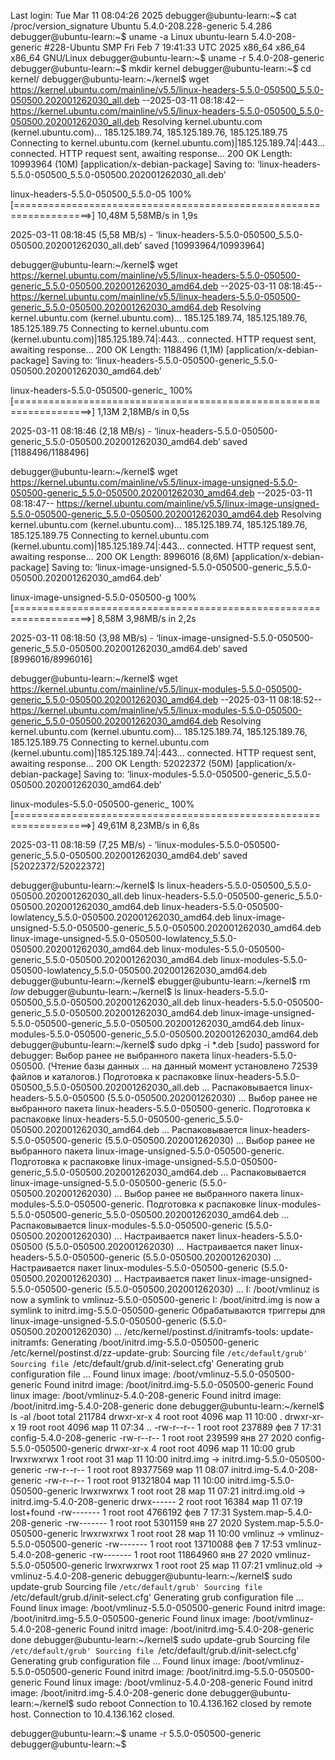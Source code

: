 Last login: Tue Mar 11 08:04:26 2025
debugger@ubuntu-learn:~$ cat /proc/version_signature
Ubuntu 5.4.0-208.228-generic 5.4.286
debugger@ubuntu-learn:~$ uname -a
Linux ubuntu-learn 5.4.0-208-generic #228-Ubuntu SMP Fri Feb 7 19:41:33 UTC 2025 x86_64 x86_64 x86_64 GNU/Linux
debugger@ubuntu-learn:~$ uname -r
5.4.0-208-generic
debugger@ubuntu-learn:~$ mkdir kernel
debugger@ubuntu-learn:~$ cd kernel/
debugger@ubuntu-learn:~/kernel$ wget  https://kernel.ubuntu.com/mainline/v5.5/linux-headers-5.5.0-050500_5.5.0-050500.202001262030_all.deb
--2025-03-11 08:18:42--  https://kernel.ubuntu.com/mainline/v5.5/linux-headers-5.5.0-050500_5.5.0-050500.202001262030_all.deb
Resolving kernel.ubuntu.com (kernel.ubuntu.com)... 185.125.189.74, 185.125.189.76, 185.125.189.75
Connecting to kernel.ubuntu.com (kernel.ubuntu.com)|185.125.189.74|:443... connected.
HTTP request sent, awaiting response... 200 OK
Length: 10993964 (10M) [application/x-debian-package]
Saving to: ‘linux-headers-5.5.0-050500_5.5.0-050500.202001262030_all.deb’

linux-headers-5.5.0-050500_5.5.0-05 100%[===================================================================>]  10,48M  5,58MB/s    in 1,9s

2025-03-11 08:18:45 (5,58 MB/s) - ‘linux-headers-5.5.0-050500_5.5.0-050500.202001262030_all.deb’ saved [10993964/10993964]

debugger@ubuntu-learn:~/kernel$ wget  https://kernel.ubuntu.com/mainline/v5.5/linux-headers-5.5.0-050500-generic_5.5.0-050500.202001262030_amd64.deb
--2025-03-11 08:18:45--  https://kernel.ubuntu.com/mainline/v5.5/linux-headers-5.5.0-050500-generic_5.5.0-050500.202001262030_amd64.deb
Resolving kernel.ubuntu.com (kernel.ubuntu.com)... 185.125.189.74, 185.125.189.76, 185.125.189.75
Connecting to kernel.ubuntu.com (kernel.ubuntu.com)|185.125.189.74|:443... connected.
HTTP request sent, awaiting response... 200 OK
Length: 1188496 (1,1M) [application/x-debian-package]
Saving to: ‘linux-headers-5.5.0-050500-generic_5.5.0-050500.202001262030_amd64.deb’

linux-headers-5.5.0-050500-generic_ 100%[===================================================================>]   1,13M  2,18MB/s    in 0,5s

2025-03-11 08:18:46 (2,18 MB/s) - ‘linux-headers-5.5.0-050500-generic_5.5.0-050500.202001262030_amd64.deb’ saved [1188496/1188496]

debugger@ubuntu-learn:~/kernel$ wget  https://kernel.ubuntu.com/mainline/v5.5/linux-image-unsigned-5.5.0-050500-generic_5.5.0-050500.202001262030_amd64.deb
--2025-03-11 08:18:47--  https://kernel.ubuntu.com/mainline/v5.5/linux-image-unsigned-5.5.0-050500-generic_5.5.0-050500.202001262030_amd64.deb
Resolving kernel.ubuntu.com (kernel.ubuntu.com)... 185.125.189.74, 185.125.189.76, 185.125.189.75
Connecting to kernel.ubuntu.com (kernel.ubuntu.com)|185.125.189.74|:443... connected.
HTTP request sent, awaiting response... 200 OK
Length: 8996016 (8,6M) [application/x-debian-package]
Saving to: ‘linux-image-unsigned-5.5.0-050500-generic_5.5.0-050500.202001262030_amd64.deb’

linux-image-unsigned-5.5.0-050500-g 100%[===================================================================>]   8,58M  3,98MB/s    in 2,2s

2025-03-11 08:18:50 (3,98 MB/s) - ‘linux-image-unsigned-5.5.0-050500-generic_5.5.0-050500.202001262030_amd64.deb’ saved [8996016/8996016]

debugger@ubuntu-learn:~/kernel$ wget  https://kernel.ubuntu.com/mainline/v5.5/linux-modules-5.5.0-050500-generic_5.5.0-050500.202001262030_amd64.deb
--2025-03-11 08:18:52--  https://kernel.ubuntu.com/mainline/v5.5/linux-modules-5.5.0-050500-generic_5.5.0-050500.202001262030_amd64.deb
Resolving kernel.ubuntu.com (kernel.ubuntu.com)... 185.125.189.74, 185.125.189.76, 185.125.189.75
Connecting to kernel.ubuntu.com (kernel.ubuntu.com)|185.125.189.74|:443... connected.
HTTP request sent, awaiting response... 200 OK
Length: 52022372 (50M) [application/x-debian-package]
Saving to: ‘linux-modules-5.5.0-050500-generic_5.5.0-050500.202001262030_amd64.deb’

linux-modules-5.5.0-050500-generic_ 100%[===================================================================>]  49,61M  8,23MB/s    in 6,8s

2025-03-11 08:18:59 (7,25 MB/s) - ‘linux-modules-5.5.0-050500-generic_5.5.0-050500.202001262030_amd64.deb’ saved [52022372/52022372]

debugger@ubuntu-learn:~/kernel$ ls
linux-headers-5.5.0-050500_5.5.0-050500.202001262030_all.deb
linux-headers-5.5.0-050500-generic_5.5.0-050500.202001262030_amd64.deb
linux-headers-5.5.0-050500-lowlatency_5.5.0-050500.202001262030_amd64.deb
linux-image-unsigned-5.5.0-050500-generic_5.5.0-050500.202001262030_amd64.deb
linux-image-unsigned-5.5.0-050500-lowlatency_5.5.0-050500.202001262030_amd64.deb
linux-modules-5.5.0-050500-generic_5.5.0-050500.202001262030_amd64.deb
linux-modules-5.5.0-050500-lowlatency_5.5.0-050500.202001262030_amd64.deb
debugger@ubuntu-learn:~/kernel$
ebugger@ubuntu-learn:~/kernel$ rm *low*
debugger@ubuntu-learn:~/kernel$ ls
linux-headers-5.5.0-050500_5.5.0-050500.202001262030_all.deb
linux-headers-5.5.0-050500-generic_5.5.0-050500.202001262030_amd64.deb
linux-image-unsigned-5.5.0-050500-generic_5.5.0-050500.202001262030_amd64.deb
linux-modules-5.5.0-050500-generic_5.5.0-050500.202001262030_amd64.deb
debugger@ubuntu-learn:~/kernel$ sudo dpkg -i *.deb
[sudo] password for debugger:
Выбор ранее не выбранного пакета linux-headers-5.5.0-050500.
(Чтение базы данных … на данный момент установлено 72539 файлов и каталогов.)
Подготовка к распаковке linux-headers-5.5.0-050500_5.5.0-050500.202001262030_all.deb …
Распаковывается linux-headers-5.5.0-050500 (5.5.0-050500.202001262030) …
Выбор ранее не выбранного пакета linux-headers-5.5.0-050500-generic.
Подготовка к распаковке linux-headers-5.5.0-050500-generic_5.5.0-050500.202001262030_amd64.deb …
Распаковывается linux-headers-5.5.0-050500-generic (5.5.0-050500.202001262030) …
Выбор ранее не выбранного пакета linux-image-unsigned-5.5.0-050500-generic.
Подготовка к распаковке linux-image-unsigned-5.5.0-050500-generic_5.5.0-050500.202001262030_amd64.deb …
Распаковывается linux-image-unsigned-5.5.0-050500-generic (5.5.0-050500.202001262030) …
Выбор ранее не выбранного пакета linux-modules-5.5.0-050500-generic.
Подготовка к распаковке linux-modules-5.5.0-050500-generic_5.5.0-050500.202001262030_amd64.deb …
Распаковывается linux-modules-5.5.0-050500-generic (5.5.0-050500.202001262030) …
Настраивается пакет linux-headers-5.5.0-050500 (5.5.0-050500.202001262030) …
Настраивается пакет linux-headers-5.5.0-050500-generic (5.5.0-050500.202001262030) …
Настраивается пакет linux-modules-5.5.0-050500-generic (5.5.0-050500.202001262030) …
Настраивается пакет linux-image-unsigned-5.5.0-050500-generic (5.5.0-050500.202001262030) …
I: /boot/vmlinuz is now a symlink to vmlinuz-5.5.0-050500-generic
I: /boot/initrd.img is now a symlink to initrd.img-5.5.0-050500-generic
Обрабатываются триггеры для linux-image-unsigned-5.5.0-050500-generic (5.5.0-050500.202001262030) …
/etc/kernel/postinst.d/initramfs-tools:
update-initramfs: Generating /boot/initrd.img-5.5.0-050500-generic
/etc/kernel/postinst.d/zz-update-grub:
Sourcing file `/etc/default/grub'
Sourcing file `/etc/default/grub.d/init-select.cfg'
Generating grub configuration file ...
Found linux image: /boot/vmlinuz-5.5.0-050500-generic
Found initrd image: /boot/initrd.img-5.5.0-050500-generic
Found linux image: /boot/vmlinuz-5.4.0-208-generic
Found initrd image: /boot/initrd.img-5.4.0-208-generic
done
debugger@ubuntu-learn:~/kernel$  ls -al /boot
total 211784
drwxr-xr-x  4 root root     4096 мар 11 10:00 .
drwxr-xr-x 19 root root     4096 мар 11 07:34 ..
-rw-r--r--  1 root root   237889 фев  7 17:31 config-5.4.0-208-generic
-rw-r--r--  1 root root   239599 янв 27  2020 config-5.5.0-050500-generic
drwxr-xr-x  4 root root     4096 мар 11 10:00 grub
lrwxrwxrwx  1 root root       31 мар 11 10:00 initrd.img -> initrd.img-5.5.0-050500-generic
-rw-r--r--  1 root root 89377569 мар 11 08:07 initrd.img-5.4.0-208-generic
-rw-r--r--  1 root root 91321804 мар 11 10:00 initrd.img-5.5.0-050500-generic
lrwxrwxrwx  1 root root       28 мар 11 07:21 initrd.img.old -> initrd.img-5.4.0-208-generic
drwx------  2 root root    16384 мар 11 07:19 lost+found
-rw-------  1 root root  4766192 фев  7 17:31 System.map-5.4.0-208-generic
-rw-------  1 root root  5301159 янв 27  2020 System.map-5.5.0-050500-generic
lrwxrwxrwx  1 root root       28 мар 11 10:00 vmlinuz -> vmlinuz-5.5.0-050500-generic
-rw-------  1 root root 13710088 фев  7 17:53 vmlinuz-5.4.0-208-generic
-rw-------  1 root root 11864960 янв 27  2020 vmlinuz-5.5.0-050500-generic
lrwxrwxrwx  1 root root       25 мар 11 07:21 vmlinuz.old -> vmlinuz-5.4.0-208-generic
debugger@ubuntu-learn:~/kernel$  sudo update-grub
Sourcing file `/etc/default/grub'
Sourcing file `/etc/default/grub.d/init-select.cfg'
Generating grub configuration file ...
Found linux image: /boot/vmlinuz-5.5.0-050500-generic
Found initrd image: /boot/initrd.img-5.5.0-050500-generic
Found linux image: /boot/vmlinuz-5.4.0-208-generic
Found initrd image: /boot/initrd.img-5.4.0-208-generic
done
debugger@ubuntu-learn:~/kernel$  sudo update-grub
Sourcing file `/etc/default/grub'
Sourcing file `/etc/default/grub.d/init-select.cfg'
Generating grub configuration file ...
Found linux image: /boot/vmlinuz-5.5.0-050500-generic
Found initrd image: /boot/initrd.img-5.5.0-050500-generic
Found linux image: /boot/vmlinuz-5.4.0-208-generic
Found initrd image: /boot/initrd.img-5.4.0-208-generic
done
debugger@ubuntu-learn:~/kernel$ sudo reboot
Connection to 10.4.136.162 closed by remote host.
Connection to 10.4.136.162 closed.

debugger@ubuntu-learn:~$ uname -r
5.5.0-050500-generic
debugger@ubuntu-learn:~$

